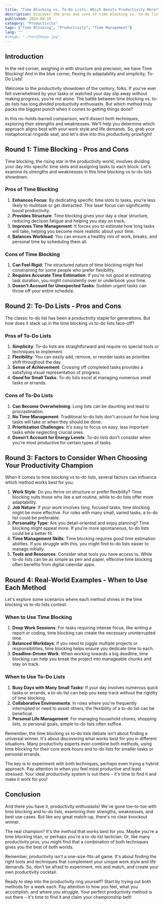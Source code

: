 ```yaml
---
title: "Time Blocking vs. To-Do Lists: Which Boosts Productivity More?"
description: Discover the pros and cons of time blocking vs. to-do lists. Learn which productivity method suits your work style best and maximize your efficiency today!
published: 2024-08-10
category: "Productivity"
tags: ["Time Blocking", "Productivity", "Time Management"]
lang: ""
#image: "./heroImage.jpg"
---
```



## Introduction

In the red corner, weighing in with structure and precision, we have Time Blocking! And in the blue corner, flexing its adaptability and simplicity, To-Do Lists!

Welcome to the productivity showdown of the century, folks. If you've ever felt overwhelmed by your tasks or watched your day slip away without making progress, you're not alone. The battle between time blocking vs. to-do lists has long divided productivity enthusiasts. But which method truly packs the biggest punch when it comes to getting things done?

In this no-holds-barred comparison, we'll dissect both techniques, exploring their strengths and weaknesses. We'll help you determine which approach aligns best with your work style and life demands. So, grab your metaphorical ringside seat, and let's dive into this productivity prizefight!


## Round 1: Time Blocking - Pros and Cons

Time blocking, the rising star in the productivity world, involves dividing your day into specific time slots and assigning tasks to each block. Let's examine its strengths and weaknesses in this time blocking vs to-do lists showdown.

### Pros of Time Blocking

1. **Enhances Focus**: By dedicating specific time slots to tasks, you're less likely to multitask or get distracted. This laser focus can significantly boost productivity.
2. **Provides Structure**: Time blocking gives your day a clear structure, reducing decision fatigue and helping you stay on track.
3. **Improves Time Management**: It forces you to estimate how long tasks will take, helping you become more realistic about your time.
4. **Balances Workload**: You can ensure a healthy mix of work, breaks, and personal time by scheduling them all.

### Cons of Time Blocking

1. **Can Feel Rigid**: The structured nature of time blocking might feel constraining for some people who prefer flexibility.
2. **Requires Accurate Time Estimation**: If you're not good at estimating task duration, you might consistently over or underbook your time.
3. **Doesn't Account for Unexpected Tasks**: Sudden urgent tasks can throw off your entire schedule.

## Round 2: To-Do Lists - Pros and Cons

The classic to-do list has been a productivity staple for generations. But how does it stack up in the time blocking vs to-do lists face-off?

### Pros of To-Do Lists

1. **Simplicity**: To-do lists are straightforward and require no special tools or techniques to implement.
2. **Flexibility**: You can easily add, remove, or reorder tasks as priorities shift throughout the day.
3. **Sense of Achievement**: Crossing off completed tasks provides a satisfying visual representation of progress.
4. **Good for Small Tasks**: To-do lists excel at managing numerous small tasks or errands.

### Cons of To-Do Lists

1. **Can Become Overwhelming**: Long lists can be daunting and lead to procrastination.
2. **No Time Management**: Traditional to-do lists don't account for how long tasks will take or when they should be done.
3. **Prioritization Challenges**: It's easy to focus on easy, less important tasks while neglecting crucial ones.
4. **Doesn't Account for Energy Levels**: To-do lists don't consider when you're most productive for certain types of tasks.

## Round 3: Factors to Consider When Choosing Your Productivity Champion

When it comes to time blocking vs to-do lists, several factors can influence which method works best for you:

1. **Work Style**: Do you thrive on structure or prefer flexibility? Time blocking suits those who like a set routine, while to-do lists offer more adaptability.
2. **Job Nature**: If your work involves long, focused tasks, time blocking might be more effective. For roles with many small, varied tasks, a to-do list could be preferable.
3. **Personality Type**: Are you detail-oriented and enjoy planning? Time blocking might appeal more. If you're more spontaneous, to-do lists could be a better fit.
4. **Time Management Skills**: Time blocking requires good time estimation abilities. If you struggle with this, you might find to-do lists easier to manage initially.
5. **Tools and Resources**: Consider what tools you have access to. While to-do lists can be as simple as pen and paper, effective time blocking often benefits from digital calendar apps.

## Round 4: Real-World Examples - When to Use Each Method

Let's explore some scenarios where each method shines in the time blocking vs to-do lists contest:

### When to Use Time Blocking

1. **Deep Work Sessions**: For tasks requiring intense focus, like writing a report or coding, time blocking can create the necessary uninterrupted time.
2. **Balanced Workdays**: If you need to juggle multiple projects or responsibilities, time blocking helps ensure you dedicate time to each.
3. **Deadline-Driven Work**: When working towards a big deadline, time blocking can help you break the project into manageable chunks and stay on track.

### When to Use To-Do Lists

1. **Busy Days with Many Small Tasks**: If your day involves numerous quick tasks or errands, a to-do list can help you keep track without the rigidity of time blocking.
2. **Collaborative Environments**: In roles where you're frequently interrupted or need to assist others, the flexibility of a to-do list can be beneficial.
3. **Personal Life Management**: For managing household chores, shopping lists, or personal goals, simple to-do lists often suffice.

Remember, the time blocking vs to-do lists debate isn't about finding a universal winner. It's about discovering what works best for you in different situations. Many productivity experts even combine both methods, using time blocking for their core work hours and to-do lists for smaller tasks or personal errands.

The key is to experiment with both techniques, perhaps even trying a hybrid approach. Pay attention to when you feel most productive and least stressed. Your ideal productivity system is out there – it's time to find it and make it work for you!

## Conclusion

And there you have it, productivity enthusiasts! We've gone toe-to-toe with time blocking and to-do lists, examining their strengths, weaknesses, and best use cases. But like any great match-up, there's no clear knockout winner.

The real champion? It's the method that works best for you. Maybe you're a time blocking titan, or perhaps you're a to-do list tactician. Or, like many productivity pros, you might find that a combination of both techniques gives you the best of both worlds.

Remember, productivity isn't a one-size-fits-all game. It's about finding the right tools and techniques that complement your unique work style and life demands. So, don't be afraid to experiment, mix and match, and create your own productivity cocktail.

Ready to step into the productivity ring yourself? Start by trying out both methods for a week each. Pay attention to how you feel, what you accomplish, and where you struggle. Your perfect productivity method is out there – it's time to find it and claim your championship belt!
